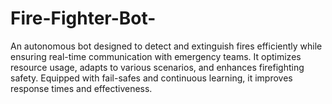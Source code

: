 # Fire-Fighter-Bot-
An autonomous bot designed to detect and extinguish fires efficiently while ensuring real-time communication with emergency teams. It optimizes resource usage, adapts to various scenarios, and enhances firefighting safety. Equipped with fail-safes and continuous learning, it improves response times and effectiveness.

